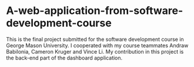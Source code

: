 # A-web-application-from-software-development-course

This is the final project submitted for the software development course in George Mason University. I cooperated with my course teammates Andraw Babilonia, Cameron Kruger and Vince Li. My contribution in this project is the back-end part of the dashboard application.
